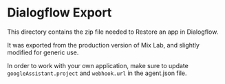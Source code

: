 Dialogflow Export
===

This directory contains the zip file needed to Restore an app in Dialogflow.

It was exported from the production version of Mix Lab, and slightly modified for generic use.

In order to work with your own application, make sure to update `googleAssistant.project` and `webhook.url` 
in the agent.json file. 